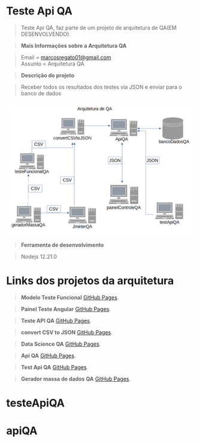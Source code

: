 # Teste Api QA

>  Teste Api QA, faz parte de um projeto de arquitetura de QA(EM DESENVOLVENDO).

> __Mais Informações sobre a Arquitetura QA__

>	Email = marcosregato01@gmail.com <br/>
>	Assunto = Arquitetura QA

> __Descrição do projeto__

>	Receber todos os resultados dos testes via JSON e enviar para o banco de dados


![Semantic description of image](./diagrama.png)</p>

> __Ferramenta de desenvolvimento__

>  Nodejs 12.21.0

# Links dos projetos da arquitetura

> __Modelo Teste Funcional__
> [GitHub Pages](https://github.com/marcosregato/modeloTesteFuncional).</br>

> __Painel Teste Angular__
> [GitHub Pages](https://github.com/marcosregato/painelTesteAngular).</br>

> __Teste API QA__
> [GitHub Pages](https://github.com/marcosregato/testeApiQA).</br>

> __convert CSV to JSON__
> [GitHub Pages](https://github.com/marcosregato/convertCSVtoJSON).</br>

> __Data Science QA__
> [GitHub Pages](https://github.com/marcosregato/dataScienceQA).</br>

> __Api QA__
> [GitHub Pages](https://github.com/marcosregato/apiQA).</br>

> __Test Api QA__
> [GitHub Pages](https://github.com/marcosregato/testApiQA).</br>

> __Gerador massa de dados QA__
> [GitHub Pages](https://github.com/marcosregato/geradorMassaQA).</br>

# testeApiQA

# apiQA
